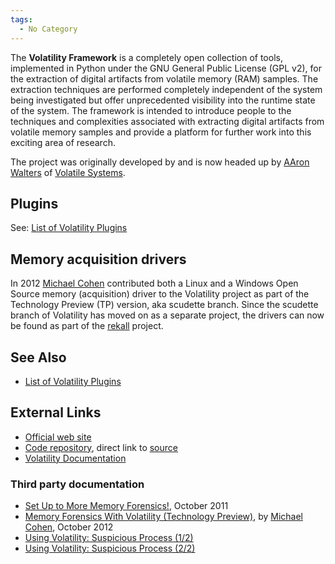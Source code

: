 ```yaml
---
tags:
  - No Category
---
```

The **Volatility Framework** is a completely open collection of tools,
implemented in Python under the GNU General Public License (GPL v2), for
the extraction of digital artifacts from volatile memory (RAM) samples.
The extraction techniques are performed completely independent of the
system being investigated but offer unprecedented visibility into the
runtime state of the system. The framework is intended to introduce
people to the techniques and complexities associated with extracting
digital artifacts from volatile memory samples and provide a platform
for further work into this exciting area of research.

The project was originally developed by and is now headed up by [AAron
Walters](aaron_walters.md) of [Volatile
Systems](volatile_systems.md).

## Plugins

See: [List of Volatility Plugins](list_of_volatility_plugins.md)

## Memory acquisition drivers

In 2012 [Michael Cohen](michael_cohen.md) contributed both a
Linux and a Windows Open Source memory (acquisition) driver to the
Volatility project as part of the Technology Preview (TP) version, aka
scudette branch. Since the scudette branch of Volatility has moved on as
a separate project, the drivers can now be found as part of the
[rekall](rekall.md) project.

## See Also

- [List of Volatility Plugins](list_of_volatility_plugins.md)

## External Links

- [Official web site](https://code.google.com/p/volatility/)
- [Code
  repository](http://code.google.com/p/volatility/source/checkout),
  direct link to
  [source](http://code.google.com/p/volatility/source/browse/)
- [Volatility Documentation](http://code.google.com/p/volatility/w/list)

### Third party documentation

- [Set Up to More Memory
  Forensics!](http://sketchymoose.blogspot.com/2011/10/set-up-to-more-memory-forensics.html),
  October 2011
- [Memory Forensics With Volatility (Technology
  Preview)](https://docs.google.com/presentation/d/1KsZGF6cQ-N8ngABFGCZf8pTQQ5CZ19VoAHq5cO5ZPdE/edit),
  by [Michael Cohen](michael_cohen.md), October 2012
- [Using Volatility: Suspicious Process
  (1/2)](http://www.youtube.com/watch?v=8HsZLge0wWc)
- [Using Volatility: Suspicious Process
  (2/2)](http://www.youtube.com/watch?v=XTZPNk-Esok)